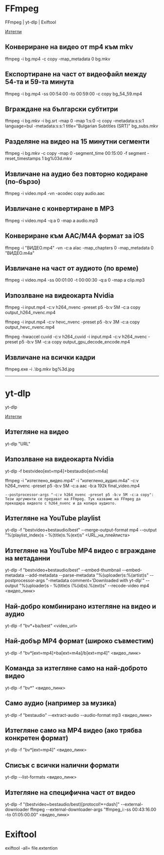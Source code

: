 # FFmpeg
FFmpeg | yt-dlp | Exiftool

[Изтегли](https://www.ffmpeg.org/download.html#build-windows)

## Конвериране на видео от mp4 към mkv

ffmpeg -i bg.mp4 -c copy -map_metadata 0 bg.mkv

## Експортиране на част от видеофайл между 54-та и 59-та минута

ffmpeg -i bg.mp4 -ss 00:54:00 -to 00:59:00 -c copy bg_54_59.mp4

## Вграждане на български субтитри

ffmpeg -i bg.mkv -i bg.srt -map 0 -map 1:s:0 -c copy -metadata:s:s:1 language=bul -metadata:s:s:1 title="Bulgarian Subtitles (SRT)" bg_subs.mkv

## Разделяне на видео на 15 минутни сегменти

ffmpeg -i bg.mkv -c copy -map 0 -segment_time 00:15:00 -f segment -reset_timestamps 1 bg%03d.mkv

## Извличане на аудио без повторно кодиране (по-бързо)

ffmpeg -i video.mp4 -vn -acodec copy audio.aac

## Извличане с конвертиране в MP3

ffmpeg -i video.mp4 -q:a 0 -map a audio.mp3

## Конвериране към AAC/M4A формат за iOS

ffmpeg -i "ВИДЕО.mp4" -vn -c:a alac -map_chapters 0 -map_metadata 0 "ВИДЕО.m4a"

## Извличане на част от аудиото (по време)

ffmpeg -i video.mp4 -ss 00:01:00 -t 00:00:30 -q:a 0 -map a clip.mp3

## Изпозлване на видеокарта Nvidia

ffmpeg -i input.mp4 -c:v h264_nvenc -preset p5 -b:v 5M -c:a copy output_h264_nvenc.mp4

ffmpeg -i input.mp4 -c:v hevc_nvenc -preset p5 -b:v 3M -c:a copy output_hevc_nvenc.mp4

ffmpeg -hwaccel cuvid -c:v h264_cuvid -i input.mp4 -c:v h264_nvenc -preset p5 -b:v 5M -c:a copy output_gpu_decode_encode.mp4

## Извличане на всички кадри

ffmpeg.exe -i .\bg.mkv bg%3d.jpg

***

# yt-dlp
yt-dlp

[Изтегли](https://github.com/yt-dlp/yt-dlp/releases)

## Изтегляне на видео

yt-dlp "URL"

## Изпозлване на видеокарта Nvidia

yt-dlp -f bestvideo[ext=mp4]+bestaudio[ext=m4a] <URL>

ffmpeg -i "изтеглено_видео.mp4" -i "изтеглено_аудио.m4a" -c:v h264_nvenc -preset p5 -b:v 5M -c:a aac -b:a 192k final_video.mp4

```
--postprocessor-args "-c:v h264_nvenc -preset p5 -b:v 5M -c:a copy": Тези аргументи се предават на FFmpeg. Тук казваме на FFmpeg да прекодира видеото с h264_nvenc и да копира аудиото.
```

## Изтегляне на YouTube playlist

yt-dlp -f "bestvideo+bestaudio/best" --merge-output-format mp4 --output "%(playlist_index)s - %(title)s.%(ext)s" <URL_на_плейлиста>

## Изтегляне на YouTube MP4 видео с вграждане на метаданни

yt-dlp -f "bestvideo+bestaudio/best" --embed-thumbnail --embed-metadata --add-metadata --parse-metadata "%(uploader)s:%(artist)s" --postprocessor-args "-metadata comment='Downloaded with yt-dlp'" --output "%(uploader)s - %(title)s (%(id)s).%(ext)s" --recode-video mp4 <видео_линк>

## Най-добро комбинирано изтегляне на видео и аудио

yt-dlp -f "bv*+ba/best" <video_url>

## Най-добър MP4 формат (широко съвместим)

yt-dlp -f "bv*[ext=mp4]+ba[ext=m4a]/b[ext=mp4]" <видео_линк>

## Команда за изтегляне само на най-доброто видео

yt-dlp -f "bv*" <видео_линк>

## Само аудио (например за музика)

yt-dlp -f "bestaudio" --extract-audio --audio-format mp3 <видео_линк>

## Изтегляне само на MP4 видео (ако трябва конкретен формат)

yt-dlp -f "bv*[ext=mp4]" <видео_линк>

## Списък с всички налични формати

yt-dlp --list-formats <видео_линк>

## Изтегляне на специфична част от видео

yt-dlp -f "(bestvideo+bestaudio/best)[protocol!*=dash]" --external-downloader ffmpeg --external-downloader-args "ffmpeg_i:-ss 00:43:16.00 -to 01:05:00.00" <видео_линк>

# Exiftool

exiftool -all= file.extention